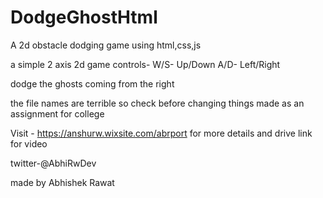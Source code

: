 # DodgeGhostHtml
A 2d obstacle dodging game using html,css,js

a simple 2 axis 2d game 
controls-
W/S- Up/Down
A/D- Left/Right

dodge the ghosts coming from the right

the file names are terrible so check before changing things
made as an assignment for college

Visit - https://anshurw.wixsite.com/abrport for more details and drive link for video

twitter-@AbhiRwDev

made by Abhishek Rawat
